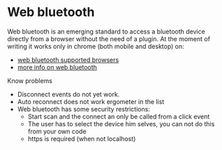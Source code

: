 # Web bluetooth

Web bluetooth is an emerging standard to access a bluetooth device directly from a browser without
the need of a plugin. At the moment of writing it works only in chrome (both mobile and desktop)
on:

* [web bluetooth supported browsers](https://github.com/WebBluetoothCG/web-bluetooth/blob/gh-pages/implementation-status.md#chrome)
* [more info on web bluetooth](https://github.com/WebBluetoothCG/web-bluetooth)


Know problems

- Disconnect events do not yet work.
- Auto reconnect does not work
ergometer in the list
- Web bluetooth has some security restrictions:
   * Start scan and the connect an only be called from a click event
   * The user has to select the device him selves, you can not do this from your own code
   * https is required (when not localhost)